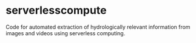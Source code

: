 # serverlesscompute
Code for automated extraction of hydrologically relevant information from images and videos using serverless computing.
